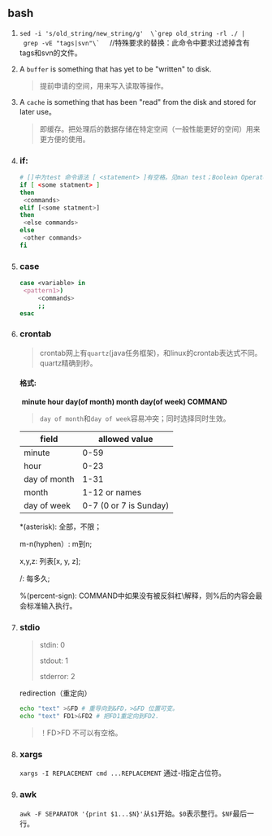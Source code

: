 ## bash

1. ``` sed -i 's/old_string/new_string/g'  \`grep old_string -rl ./ | grep -vE "tags|svn"\` ```     //特殊要求的替换：此命令中要求过滤掉含有tags和svn的文件。

2. A `buffer` is something that has yet to be "written" to disk.
   
   > 提前申请的空间，用来写入读取等操作。

3. A `cache` is something that has been "read" from the disk and stored for later use。

   > 即缓存。把处理后的数据存储在特定空间（一般性能更好的空间）用来更方便的使用。

4. ### if:

   ```bash
   # []中为test 命令语法 [ <statement> ]有空格。见man test；Boolean Operators || &&
   if [ <some statment> ]  
   then
   	<commands>
   elif [<some statment>]
   then
   	<else commands>
   else
   	<other commands>
   fi
   ```

5. ### case

   ```bash
   case <variable> in 
   	<pattern1>)
   		<commands>
   		;;
   esac
   ```

6. ### crontab

   > crontab网上有`quartz`(java任务框架)，和linux的crontab表达式不同。quartz精确到秒。

   #### 格式:

   ​	**minute hour day(of month) month day(of week) COMMAND**

   > `day of month`和`day of week`容易冲突；同时选择同时生效。

   | field  | allowed value |
   | ------ | ------------- |
   | minute | 0-59          |
   |hour|0-23|
   |day of month|1-31|
   |month|1-12 or names|
   |day of week|0-7 (0 or 7 is Sunday)|

   *(asterisk): 全部，不限；

   m-n(hyphen）: m到n;

   x,y,z: 列表[x, y, z];

   /: 每多久;

   %(percent-sign): COMMAND中如果没有被反斜杠\解释，则%后的内容会最会标准输入执行。 
   
7. ### stdio

   >stdin: 0
   >
   >stdout: 1
   >
   >stderror: 2

   redirection（重定向）

   ```	bash
   echo "text" >&FD # 重导向到&FD，>&FD 位置可变。
   echo "text" FD1>&FD2 # 把FD1重定向到FD2.
   ```
   > ！FD>FD 不可以有空格。
   
8. ### xargs

   `xargs -I REPLACEMENT cmd ...REPLACEMENT` 通过-I指定占位符。

9. ### awk

   `awk -F SEPARATOR '{print $1...$N}'`从`$1`开始。`$0`表示整行。`$NF`最后一行。 